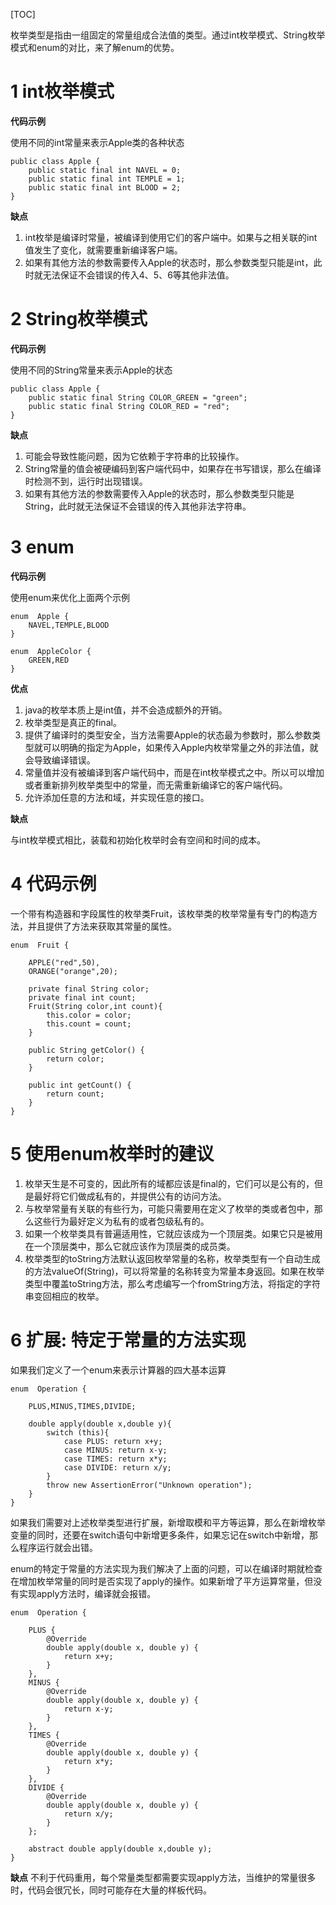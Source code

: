 [TOC]

枚举类型是指由一组固定的常量组成合法值的类型。通过int枚举模式、String枚举模式和enum的对比，来了解enum的优势。

# 1 int枚举模式

**代码示例**

使用不同的int常量来表示Apple类的各种状态 

```
public class Apple {
    public static final int NAVEL = 0;
    public static final int TEMPLE = 1;
    public static final int BLOOD = 2;
}
```



**缺点**

1. int枚举是编译时常量，被编译到使用它们的客户端中。如果与之相关联的int值发生了变化，就需要重新编译客户端。
2. 如果有其他方法的参数需要传入Apple的状态时，那么参数类型只能是int，此时就无法保证不会错误的传入4、5、6等其他非法值。



# 2 String枚举模式

**代码示例**

使用不同的String常量来表示Apple的状态 

```
public class Apple {
    public static final String COLOR_GREEN = "green";
    public static final String COLOR_RED = "red";
}
```



**缺点**

1. 可能会导致性能问题，因为它依赖于字符串的比较操作。
2. String常量的值会被硬编码到客户端代码中，如果存在书写错误，那么在编译时检测不到，运行时出现错误。
3. 如果有其他方法的参数需要传入Apple的状态时，那么参数类型只能是String，此时就无法保证不会错误的传入其他非法字符串。



# 3 enum

**代码示例**

使用enum来优化上面两个示例 

```
enum  Apple {
    NAVEL,TEMPLE,BLOOD
}

enum  AppleColor {
    GREEN,RED
}
```



**优点**

1. java的枚举本质上是int值，并不会造成额外的开销。
2. 枚举类型是真正的final。
3. 提供了编译时的类型安全，当方法需要Apple的状态最为参数时，那么参数类型就可以明确的指定为Apple，如果传入Apple内枚举常量之外的非法值，就会导致编译错误。
4. 常量值并没有被编译到客户端代码中，而是在int枚举模式之中。所以可以增加或者重新排列枚举类型中的常量，而无需重新编译它的客户端代码。
5. 允许添加任意的方法和域，并实现任意的接口。



**缺点**

与int枚举模式相比，装载和初始化枚举时会有空间和时间的成本。



# 4 代码示例

一个带有构造器和字段属性的枚举类Fruit，该枚举类的枚举常量有专门的构造方法，并且提供了方法来获取其常量的属性。

```
enum  Fruit {
    
    APPLE("red",50),
    ORANGE("orange",20);
    
    private final String color;
    private final int count;
    Fruit(String color,int count){
        this.color = color;
        this.count = count;
    }

    public String getColor() {
        return color;
    }

    public int getCount() {
        return count;
    }
}
```



# 5 使用enum枚举时的建议

1. 枚举天生是不可变的，因此所有的域都应该是final的，它们可以是公有的，但是最好将它们做成私有的，并提供公有的访问方法。
2. 与枚举常量有关联的有些行为，可能只需要用在定义了枚举的类或者包中，那么这些行为最好定义为私有的或者包级私有的。
3. 如果一个枚举类具有普遍适用性，它就应该成为一个顶层类。如果它只是被用在一个顶层类中，那么它就应该作为顶层类的成员类。
4. 枚举类型的toString方法默认返回枚举常量的名称，枚举类型有一个自动生成的方法valueOf(String)，可以将常量的名称转变为常量本身返回。如果在枚举类型中覆盖toString方法，那么考虑编写一个fromString方法，将指定的字符串变回相应的枚举。



# 6 扩展: 特定于常量的方法实现

如果我们定义了一个enum来表示计算器的四大基本运算 

```
enum  Operation {

    PLUS,MINUS,TIMES,DIVIDE;
    
    double apply(double x,double y){
        switch (this){
            case PLUS: return x+y;
            case MINUS: return x-y;
            case TIMES: return x*y;
            case DIVIDE: return x/y;
        }
        throw new AssertionError("Unknown operation");
    }
}
```

如果我们需要对上述枚举类型进行扩展，新增取模和平方等运算，那么在新增枚举变量的同时，还要在switch语句中新增更多条件，如果忘记在switch中新增，那么程序运行就会出错。

enum的特定于常量的方法实现为我们解决了上面的问题，可以在编译时期就检查在增加枚举常量的同时是否实现了apply的操作。如果新增了平方运算常量，但没有实现apply方法时，编译就会报错。

```
enum  Operation {

    PLUS {
        @Override
        double apply(double x, double y) {
            return x+y;
        }
    },
    MINUS {
        @Override
        double apply(double x, double y) {
            return x-y;
        }
    },
    TIMES {
        @Override
        double apply(double x, double y) {
            return x*y;
        }
    },
    DIVIDE {
        @Override
        double apply(double x, double y) {
            return x/y;
        }
    };

    abstract double apply(double x,double y);
}
```



**缺点**
不利于代码重用，每个常量类型都需要实现apply方法，当维护的常量很多时，代码会很冗长，同时可能存在大量的样板代码。